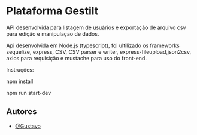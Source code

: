
# Plataforma Gestilt

API desenvolvida para listagem de usuários e exportação de arquivo csv para edição e manipulaçao de dados.

Api desenvolvida em Node.js (typescript), foi ultilizado os frameworks sequelize, express, CSV, CSV parser e writer, express-fileupload,json2csv, axios para requisição e mustache para uso do front-end.


Instruções: 

npm install

npm run start-dev




## Autores

- [@Gustavo](https://www.github.com/Gusdevr)


